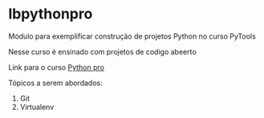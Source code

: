 # lbpythonpro
Módulo para exemplificar construção de projetos Python no curso PyTools

Nesse curso é ensinado com projetos de codigo abeerto

Link para o curso [Python pro](https://pythonpro.com.br/)

Tópicos a serem abordados:
1. Git
2. Virtualenv